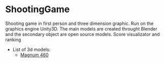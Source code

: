# ShootingGame

Shooting game in first person and three dimension graphic. Run on the graphics engine Unity3D.
The main models are created throught Blender and the secondary object are open source models.
Score visualizator and ranking

* List of 3d models: <br />
  * [Magnum 460](https://github.com/TheGoodFella/magnum460Blend)

